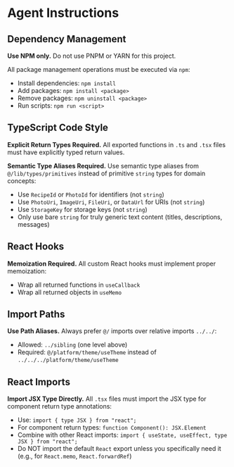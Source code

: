 # Agent Instructions

## Dependency Management

**Use NPM only.** Do not use PNPM or YARN for this project.

All package management operations must be executed via `npm`:

- Install dependencies: `npm install`
- Add packages: `npm install <package>`
- Remove packages: `npm uninstall <package>`
- Run scripts: `npm run <script>`

## TypeScript Code Style

**Explicit Return Types Required.** All exported functions in `.ts` and `.tsx` files must have explicitly typed return values.

**Semantic Type Aliases Required.** Use semantic type aliases from `@/lib/types/primitives` instead of primitive `string` types for domain concepts:

- Use `RecipeId` or `PhotoId` for identifiers (not `string`)
- Use `PhotoUri`, `ImageUri`, `FileUri`, or `DataUrl` for URIs (not `string`)
- Use `StorageKey` for storage keys (not `string`)
- Only use bare `string` for truly generic text content (titles, descriptions, messages)

## React Hooks

**Memoization Required.** All custom React hooks must implement proper memoization:

- Wrap all returned functions in `useCallback`
- Wrap all returned objects in `useMemo`

## Import Paths

**Use Path Aliases.** Always prefer `@/` imports over relative imports `../../`:

- Allowed: `../sibling` (one level above)
- Required: `@/platform/theme/useTheme` instead of `../../../platform/theme/useTheme`

## React Imports

**Import JSX Type Directly.** All `.tsx` files must import the JSX type for component return type annotations:

- Use: `import { type JSX } from "react";`
- For component return types: `function Component(): JSX.Element`
- Combine with other React imports: `import { useState, useEffect, type JSX } from "react";`
- Do NOT import the default `React` export unless you specifically need it (e.g., for `React.memo`, `React.forwardRef`)
